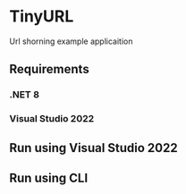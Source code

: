 # TinyURL
Url shorning example applicaition

## Requirements
### .NET 8 
### Visual Studio 2022

## Run using Visual Studio 2022

## Run using CLI

